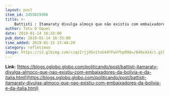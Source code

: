 ```yaml
---
layout: post
item_id: 2455019306
title: >-
    Battisti : Itamaraty divulga almoço que não existiu com embaixadores da Bolívia e da Itália : Politicando
author: Tatu D'Oquei
date: 2019-01-14 16:33:00
pub_date: 2019-01-14 16:33:00
time_added: 2019-01-15 23:44:29
category: refletimos
image: https://s2.glbimg.com/czqzIrjjUSn1toU44fFwVfhp09Q=/640x424/i.glbimg.com/og/ig/infoglobo1/f/original/2019/01/14/80628898_italian_former_communist_militant_cesare_battisti_c_wanted_in_rome_for_four_murders_attribu.jpg
---
```


**Link:** [https://blogs.oglobo.globo.com/politicando/post/battisti-itamaraty-divulga-almoco-que-nao-existiu-com-embaixadores-da-bolivia-e-da-italia.html](https://blogs.oglobo.globo.com/politicando/post/battisti-itamaraty-divulga-almoco-que-nao-existiu-com-embaixadores-da-bolivia-e-da-italia.html)

